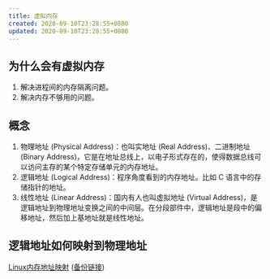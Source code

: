 ```yaml
---
title: 虚拟内存
created: 2020-09-10T23:28:55+0800
updated: 2020-09-10T23:28:55+0800
---
```



## 为什么会有虚拟内存

1. 解决进程间的内存隔离问题。
2. 解决内存不够用的问题。

## 概念

1. 物理地址 (Physical Address)：也叫实地址 (Real Address)、二进制地址 (Binary Address)，它是在地址总线上，以电子形式存在的，使得数据总线可以访问主存的某个特定存储单元的内存地址。
2. 逻辑地址 (Logical Address)：程序角度看到的内存地址。比如 C 语言中的存储指针的地址。
3. 线性地址 (Linear Address)：国内有人也叫虚拟地址 (Virtual Address)，是逻辑地址到物理地址变换之间的中间层。在分段部件中，逻辑地址是段中的偏移地址，然后加上基地址就是线性地址。

## 逻辑地址如何映射到物理地址

[Linux内存地址映射](http://ilinuxkernel.com/?p=1276) ([备份链接](https://web.archive.org/web/20201128080735/http://ilinuxkernel.com/?p=1276))
